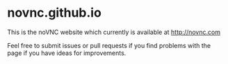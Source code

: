 # novnc.github.io
This is the noVNC website which currently is available at http://novnc.com

Feel free to submit issues or pull requests if you find problems with the page if you have ideas for improvements.
